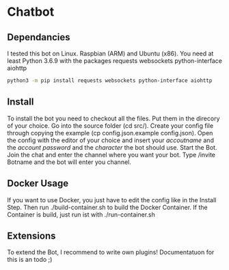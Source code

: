 # Chatbot

## Dependancies
I tested this bot on Linux. Raspbian (ARM) and Ubuntu (x86).
You need at least Python 3.6.9 with the packages requests websockets python-interface aiohttp

```bash
python3 -m pip install requests websockets python-interface aiohttp
```

## Install
To install the bot you need to checkout all the files. Put them in the direcory of your choice.
Go into the source folder (cd src/).
Create your config file through copying the example (cp config.json.example config.json).
Open the config with the editor of your choice and insert your _accoutname_ and the _account password_ and the _character_ the bot should use.
Start the Bot.
Join the chat and enter the channel where you want your bot.
Type /invite Botname and the bot will enter you channel.

## Docker Usage
If you want to use Docker, you just have to edit the config like in the Install Step. Then run ./build-container.sh to build the Docker Container.
If the Container is build, just run ist with ./run-container.sh


## Extensions
To extend the Bot, I recommend to write own plugins!
Documentatuon for this is an todo ;)
